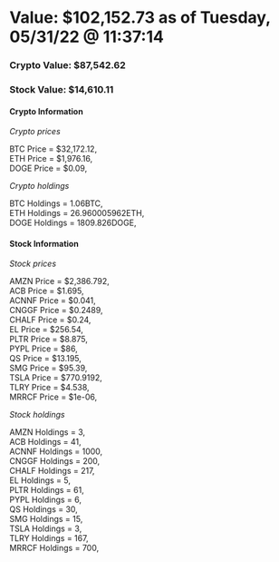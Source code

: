 # Value: $102,152.73 as of Tuesday, 05/31/22 @ 11:37:14 

### Crypto Value: $87,542.62

### Stock Value: $14,610.11

#### Crypto Information 
*Crypto prices* 

BTC Price = $32,172.12,  
ETH Price = $1,976.16,  
DOGE Price = $0.09,  


*Crypto holdings* 

BTC Holdings = 1.06BTC,  
ETH Holdings = 26.960005962ETH,  
DOGE Holdings = 1809.826DOGE,  


#### Stock Information 

*Stock prices* 

AMZN Price = $2,386.792,  
ACB Price = $1.695,  
ACNNF Price = $0.041,  
CNGGF Price = $0.2489,  
CHALF Price = $0.24,  
EL Price = $256.54,  
PLTR Price = $8.875,  
PYPL Price = $86,  
QS Price = $13.195,  
SMG Price = $95.39,  
TSLA Price = $770.9192,  
TLRY Price = $4.538,  
MRRCF Price = $1e-06,  


*Stock holdings* 

AMZN Holdings = 3,  
ACB Holdings = 41,  
ACNNF Holdings = 1000,  
CNGGF Holdings = 200,  
CHALF Holdings = 217,  
EL Holdings = 5,  
PLTR Holdings = 61,  
PYPL Holdings = 6,  
QS Holdings = 30,  
SMG Holdings = 15,  
TSLA Holdings = 3,  
TLRY Holdings = 167,  
MRRCF Holdings = 700,  


